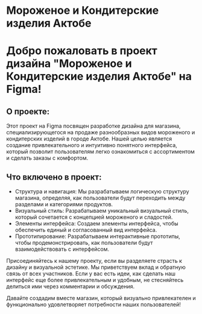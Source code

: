 # Мороженое и Кондитерские изделия Актобе
<!DOCTYPE html>
<html>
<head>
    <meta charset="UTF-8">
</head>
<body>
    <h1>Добро пожаловать в проект дизайна "Мороженое и Кондитерские изделия Актобе" на Figma!</h1>
    <h2>О проекте:</h2>
    <p>Этот проект на Figma посвящен разработке дизайна для магазина, специализирующегося на продаже разнообразных видов мороженого и кондитерских изделий в городе Актобе. Нашей целью является создание привлекательного и интуитивно понятного интерфейса, который позволит пользователям легко ознакомиться с ассортиментом и сделать заказы с комфортом.</p>
    <h2>Что включено в проект:</h2>
    <ul>
        <li>Структура и навигация: Мы разрабатываем логическую структуру магазина, определяя, как пользователи будут переходить между разделами и категориями продуктов.</li>
        <li>Визуальный стиль: Разрабатываем уникальный визуальный стиль, который сочетается с концепцией мороженого и сладостей.</li>
        <li>Элементы интерфейса: Создаем элементы интерфейса, чтобы обеспечить единый и согласованный вид интерфейса.</li>
        <li>Прототипирование: Разрабатываем интерактивные прототипы, чтобы продемонстрировать, как пользователи будут взаимодействовать с интерфейсом.</li>
    </ul>
    <p>Присоединяйтесь к нашему проекту, если вы разделяете страсть к дизайну и визуальной эстетике. Мы приветствуем вклад и обратную связь от всех участников. Если у вас есть идеи, как сделать наш интерфейс еще более привлекательным и удобным, не стесняйтесь делиться ими через комментарии и обсуждения.</p>
    <p>Давайте создадим вместе магазин, который визуально привлекателен и функционально удовлетворяет потребности наших пользователей!</p>
</body>
</html>
